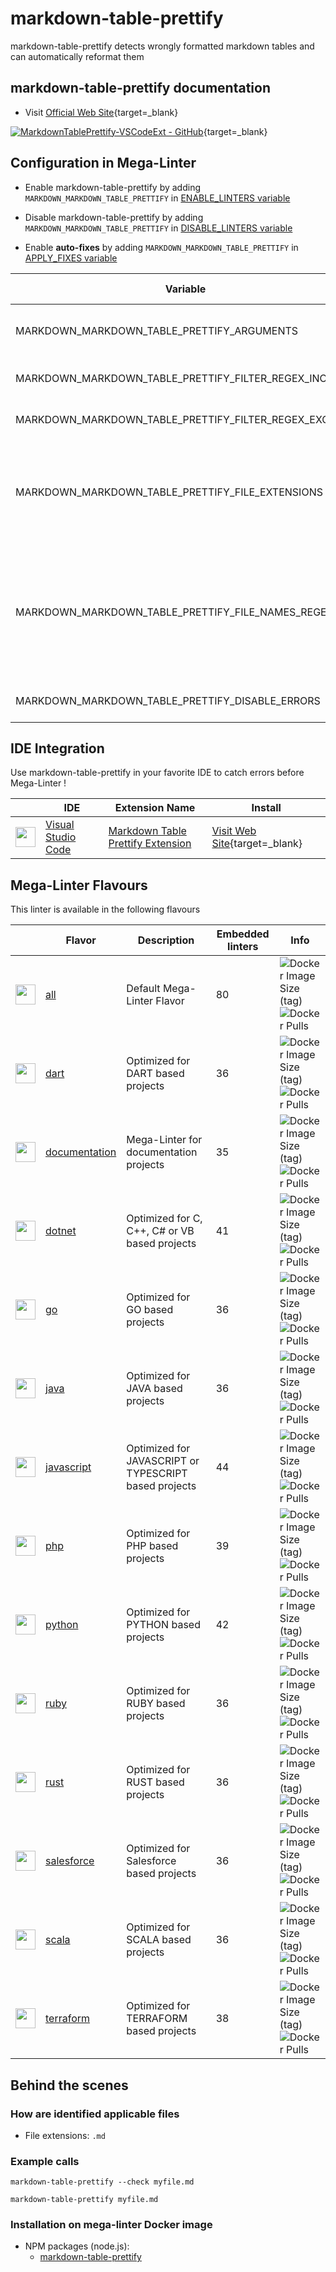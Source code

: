 <!-- markdownlint-disable MD033 MD041 -->
<!-- Generated by .automation/build.py, please do not update manually -->
# markdown-table-prettify

markdown-table-prettify detects wrongly formatted markdown tables and can automatically reformat them

## markdown-table-prettify documentation

- Visit [Official Web Site](https://www.npmjs.com/package/markdown-table-prettify){target=_blank}

[![MarkdownTablePrettify-VSCodeExt - GitHub](https://gh-card.dev/repos/darkriszty/MarkdownTablePrettify-VSCodeExt.svg?fullname=)](https://github.com/darkriszty/MarkdownTablePrettify-VSCodeExt){target=_blank}

## Configuration in Mega-Linter

- Enable markdown-table-prettify by adding `MARKDOWN_MARKDOWN_TABLE_PRETTIFY` in [ENABLE_LINTERS variable](https://megalinter.github.io/configuration/#activation-and-deactivation)
- Disable markdown-table-prettify by adding `MARKDOWN_MARKDOWN_TABLE_PRETTIFY` in [DISABLE_LINTERS variable](https://megalinter.github.io/configuration/#activation-and-deactivation)

- Enable **auto-fixes** by adding `MARKDOWN_MARKDOWN_TABLE_PRETTIFY` in [APPLY_FIXES variable](https://megalinter.github.io/configuration/#apply-fixes)

| Variable                                              | Description                                                                                                                                                                                  | Default value      |
|-------------------------------------------------------|----------------------------------------------------------------------------------------------------------------------------------------------------------------------------------------------|--------------------|
| MARKDOWN_MARKDOWN_TABLE_PRETTIFY_ARGUMENTS            | User custom arguments to add in linter CLI call<br/>Ex: `-s --foo "bar"`                                                                                                                     |                    |
| MARKDOWN_MARKDOWN_TABLE_PRETTIFY_FILTER_REGEX_INCLUDE | Custom regex including filter<br/>Ex: `(src|lib)`                                                                                                                                            | Include every file |
| MARKDOWN_MARKDOWN_TABLE_PRETTIFY_FILTER_REGEX_EXCLUDE | Custom regex excluding filter<br/>Ex: `(test|examples)`                                                                                                                                      | Exclude no file    |
| MARKDOWN_MARKDOWN_TABLE_PRETTIFY_FILE_EXTENSIONS      | Allowed file extensions. `"*"` matches any extension, `""` matches empty extension. Empty list excludes all files<br/>Ex: `[".py", ""]`                                                      | `[".md"]`          |
| MARKDOWN_MARKDOWN_TABLE_PRETTIFY_FILE_NAMES_REGEX     | File name regex filters. Regular expression list for filtering files by their base names using regex full match. Empty list includes all files<br/>Ex: `["Dockerfile(-.+)?", "Jenkinsfile"]` | Include every file |
| MARKDOWN_MARKDOWN_TABLE_PRETTIFY_DISABLE_ERRORS       | Run linter but consider errors as warnings                                                                                                                                                   | `true`             |

## IDE Integration

Use markdown-table-prettify in your favorite IDE to catch errors before Mega-Linter !

| <!-- -->                                                                                                                                      | IDE                                                  | Extension Name                                                                                     | Install                                                                                        |
|-----------------------------------------------------------------------------------------------------------------------------------------------|------------------------------------------------------|----------------------------------------------------------------------------------------------------|------------------------------------------------------------------------------------------------|
| <img src="https://github.com/megalinter/megalinter/raw/master/docs/assets/icons/vscode.ico" alt="" height="32px" class="megalinter-icon"></a> | [Visual Studio Code](https://code.visualstudio.com/) | [Markdown Table Prettify Extension](https://github.com/darkriszty/MarkdownTablePrettify-VSCodeExt) | [Visit Web Site](https://github.com/darkriszty/MarkdownTablePrettify-VSCodeExt){target=_blank} |

## Mega-Linter Flavours

This linter is available in the following flavours

| <!-- -->                                                                                                                                                   | Flavor                                                               | Description                                           | Embedded linters | Info                                                                                                                                                                                                 |
|------------------------------------------------------------------------------------------------------------------------------------------------------------|----------------------------------------------------------------------|-------------------------------------------------------|------------------|------------------------------------------------------------------------------------------------------------------------------------------------------------------------------------------------------|
| <img src="https://github.com/megalinter/megalinter/raw/master/docs/assets/images/mega-linter-square.png" alt="" height="32px" class="megalinter-icon"></a> | [all](https://megalinter.github.io/supported-linters/)               | Default Mega-Linter Flavor                            | 80               | ![Docker Image Size (tag)](https://img.shields.io/docker/image-size/megalinter/megalinter/v4) ![Docker Pulls](https://img.shields.io/docker/pulls/megalinter/megalinter)                             |
| <img src="https://github.com/megalinter/megalinter/raw/master/docs/assets/icons/dart.ico" alt="" height="32px" class="megalinter-icon"></a>                | [dart](https://megalinter.github.io/flavors/dart/)                   | Optimized for DART based projects                     | 36               | ![Docker Image Size (tag)](https://img.shields.io/docker/image-size/megalinter/megalinter-dart/v4) ![Docker Pulls](https://img.shields.io/docker/pulls/megalinter/megalinter-dart)                   |
| <img src="https://github.com/megalinter/megalinter/raw/master/docs/assets/icons/documentation.ico" alt="" height="32px" class="megalinter-icon"></a>       | [documentation](https://megalinter.github.io/flavors/documentation/) | Mega-Linter for documentation projects                | 35               | ![Docker Image Size (tag)](https://img.shields.io/docker/image-size/megalinter/megalinter-documentation/v4) ![Docker Pulls](https://img.shields.io/docker/pulls/megalinter/megalinter-documentation) |
| <img src="https://github.com/megalinter/megalinter/raw/master/docs/assets/icons/dotnet.ico" alt="" height="32px" class="megalinter-icon"></a>              | [dotnet](https://megalinter.github.io/flavors/dotnet/)               | Optimized for C, C++, C# or VB based projects         | 41               | ![Docker Image Size (tag)](https://img.shields.io/docker/image-size/megalinter/megalinter-dotnet/v4) ![Docker Pulls](https://img.shields.io/docker/pulls/megalinter/megalinter-dotnet)               |
| <img src="https://github.com/megalinter/megalinter/raw/master/docs/assets/icons/go.ico" alt="" height="32px" class="megalinter-icon"></a>                  | [go](https://megalinter.github.io/flavors/go/)                       | Optimized for GO based projects                       | 36               | ![Docker Image Size (tag)](https://img.shields.io/docker/image-size/megalinter/megalinter-go/v4) ![Docker Pulls](https://img.shields.io/docker/pulls/megalinter/megalinter-go)                       |
| <img src="https://github.com/megalinter/megalinter/raw/master/docs/assets/icons/java.ico" alt="" height="32px" class="megalinter-icon"></a>                | [java](https://megalinter.github.io/flavors/java/)                   | Optimized for JAVA based projects                     | 36               | ![Docker Image Size (tag)](https://img.shields.io/docker/image-size/megalinter/megalinter-java/v4) ![Docker Pulls](https://img.shields.io/docker/pulls/megalinter/megalinter-java)                   |
| <img src="https://github.com/megalinter/megalinter/raw/master/docs/assets/icons/javascript.ico" alt="" height="32px" class="megalinter-icon"></a>          | [javascript](https://megalinter.github.io/flavors/javascript/)       | Optimized for JAVASCRIPT or TYPESCRIPT based projects | 44               | ![Docker Image Size (tag)](https://img.shields.io/docker/image-size/megalinter/megalinter-javascript/v4) ![Docker Pulls](https://img.shields.io/docker/pulls/megalinter/megalinter-javascript)       |
| <img src="https://github.com/megalinter/megalinter/raw/master/docs/assets/icons/php.ico" alt="" height="32px" class="megalinter-icon"></a>                 | [php](https://megalinter.github.io/flavors/php/)                     | Optimized for PHP based projects                      | 39               | ![Docker Image Size (tag)](https://img.shields.io/docker/image-size/megalinter/megalinter-php/v4) ![Docker Pulls](https://img.shields.io/docker/pulls/megalinter/megalinter-php)                     |
| <img src="https://github.com/megalinter/megalinter/raw/master/docs/assets/icons/python.ico" alt="" height="32px" class="megalinter-icon"></a>              | [python](https://megalinter.github.io/flavors/python/)               | Optimized for PYTHON based projects                   | 42               | ![Docker Image Size (tag)](https://img.shields.io/docker/image-size/megalinter/megalinter-python/v4) ![Docker Pulls](https://img.shields.io/docker/pulls/megalinter/megalinter-python)               |
| <img src="https://github.com/megalinter/megalinter/raw/master/docs/assets/icons/ruby.ico" alt="" height="32px" class="megalinter-icon"></a>                | [ruby](https://megalinter.github.io/flavors/ruby/)                   | Optimized for RUBY based projects                     | 36               | ![Docker Image Size (tag)](https://img.shields.io/docker/image-size/megalinter/megalinter-ruby/v4) ![Docker Pulls](https://img.shields.io/docker/pulls/megalinter/megalinter-ruby)                   |
| <img src="https://github.com/megalinter/megalinter/raw/master/docs/assets/icons/rust.ico" alt="" height="32px" class="megalinter-icon"></a>                | [rust](https://megalinter.github.io/flavors/rust/)                   | Optimized for RUST based projects                     | 36               | ![Docker Image Size (tag)](https://img.shields.io/docker/image-size/megalinter/megalinter-rust/v4) ![Docker Pulls](https://img.shields.io/docker/pulls/megalinter/megalinter-rust)                   |
| <img src="https://github.com/megalinter/megalinter/raw/master/docs/assets/icons/salesforce.ico" alt="" height="32px" class="megalinter-icon"></a>          | [salesforce](https://megalinter.github.io/flavors/salesforce/)       | Optimized for Salesforce based projects               | 36               | ![Docker Image Size (tag)](https://img.shields.io/docker/image-size/megalinter/megalinter-salesforce/v4) ![Docker Pulls](https://img.shields.io/docker/pulls/megalinter/megalinter-salesforce)       |
| <img src="https://github.com/megalinter/megalinter/raw/master/docs/assets/icons/scala.ico" alt="" height="32px" class="megalinter-icon"></a>               | [scala](https://megalinter.github.io/flavors/scala/)                 | Optimized for SCALA based projects                    | 36               | ![Docker Image Size (tag)](https://img.shields.io/docker/image-size/megalinter/megalinter-scala/v4) ![Docker Pulls](https://img.shields.io/docker/pulls/megalinter/megalinter-scala)                 |
| <img src="https://github.com/megalinter/megalinter/raw/master/docs/assets/icons/terraform.ico" alt="" height="32px" class="megalinter-icon"></a>           | [terraform](https://megalinter.github.io/flavors/terraform/)         | Optimized for TERRAFORM based projects                | 38               | ![Docker Image Size (tag)](https://img.shields.io/docker/image-size/megalinter/megalinter-terraform/v4) ![Docker Pulls](https://img.shields.io/docker/pulls/megalinter/megalinter-terraform)         |

## Behind the scenes

### How are identified applicable files

- File extensions: `.md`

<!-- markdownlint-disable -->
<!-- /* cSpell:disable */ -->

### Example calls

```shell
markdown-table-prettify --check myfile.md
```

```shell
markdown-table-prettify myfile.md
```


### Installation on mega-linter Docker image

- NPM packages (node.js):
  - [markdown-table-prettify](https://www.npmjs.com/package/markdown-table-prettify)
